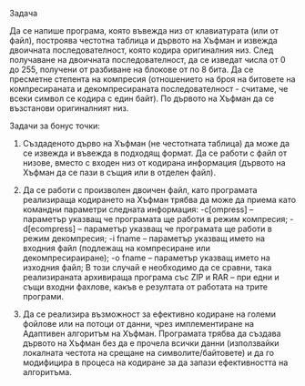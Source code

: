 Задача

Да се напише програма, която въвежда низ от клавиатурата (или от файл), построява
честотна таблица и дървото на Хъфман и извежда двоичната последователност, която
кодира оригиналния низ. 
След получаване на двоичната последователност, да се
изведат числа от 0 до 255, получени от разбиване на блокове от по 8 бита. 
Да се пресметне степента на компресия (отношението на броя на битовете на
компресираната и декомпресираната последователност - считаме, че всеки символ се
кодира с един байт). 
По дървото на Хъфман да се възстанови оригиналният низ.

Задачи за бонус точки:

1. Създаденото дърво на Хъфман (не честотната таблица) да може да се извежда
и въвежда в подходящ формат. Да се работи с файл от низове, вместо с входен
низ от кодирана информация (дървото на Хъфман да се пази в същия или в
отделен файл).

2. Да се работи с произволен двоичен файл, като програмата реализираща
кодирането на Хъфман трябва да може да приема като командни параметри
следната информация:
-c[ompress] – параметър указващ че програмата ще работи в режим компресия;
-d[ecompress] – параметър указващ че програмата ще работи в режим
декомпресия;
-i fname – параметър указващ името на входния файл (подлежащ на
компресиране или декомпресираиране);
-o fname – параметър указващ името на изходния файл;
В този случай е необходимо да се сравни, така реализираната архивираща
програма със ZIP и RAR – при едни и същи входни фахлове, какъв е резултата
от работата на трите програми.

3. Да се реализира възможност за ефективно кодиране на големи фойлове или на
потоци от данни, чрез имплементиране на Адаптивен алгоритъм на Хъфман.
Програмата трябва да създава дървото на Хъфман без да е прочела всички
данни (използвайки локалната честота на срещане на символите/байтовете) и
да го модифицира в процеса на кодиране за да запази ефективността на
алгоритъма.